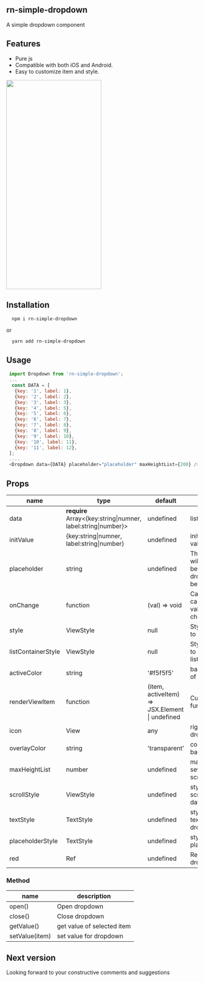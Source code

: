 ## rn-simple-dropdown ##
A simple dropdown component
## Features ##
- Pure js
- Compatible with both iOS and Android.
- Easy to customize item and style.
<img src="https://user-images.githubusercontent.com/39731881/176364706-68edae2e-3ad1-47ea-bb06-1b9ca82a9990.gif" width="250" height="550"/>

## Installation ##

```
  npm i rn-simple-dropdown
```
or

```
  yarn add rn-simple-dropdown
```

## Usage ##

```js
 import Dropdown from 'rn-simple-dropdown';
 ...
  const DATA = [
   {key: '1', label: 1},
   {key: '2', label: 2},
   {key: '3', label: 3},
   {key: '4', label: 5},
   {key: '5', label: 6},
   {key: '6', label: 7},
   {key: '7', label: 8},
   {key: '8', label: 9},
   {key: '9', label: 10},
   {key: '10', label: 11},
   {key: '11', label: 12},
 ];
 ....
 <Dropdown data={DATA} placeholder="placeholder" maxHeightList={200} />
```

## Props ##
| name  | type | default | description  |
| ------- | ------- | ------- | ------- |
| data  | **require** Array<{key:string\|numner, label:string\|number}>    | undefined     |       list data       |
| initValue | {key:string\|numner, label:string\|number}| undefined  |initial initialized value|
|  placeholder | string | undefined |    The string that will be rendered before dropdown has been selected  |
| onChange | function | (val) => void | Callback that is called when the value be changed. |
| style | ViewStyle | null | Style is applied to dropdown |
| listContainerStyle | ViewStyle | null | Style is applied to container of list |
| activeColor | string | '#f5f5f5'| backgroundcolor of active item |
| renderViewItem | function | (item, activeItem) => JSX.Element \| undefined | Custom item function |
| icon | View | any | right icon on dropdown |
| overlayColor | string | 'transparent' | color of backdrop |
| maxHeightList | number | undefined | max height to set list data can scroll |
| scrollStyle | ViewStyle | undefined | style apply to scrollview of list data |
| textStyle | TextStyle | undefined | style apply to text value in dropdown |
| placeholderStyle | TextStyle | undefined | style aplly to placerholder text |
| red | Ref | undefined | Reference of dropdown |

### Method ##
| name  | description  |
| ------- | ------- |
| open() | Open dropdown |
| close() | Close dropdown |
| getValue() | get value of selected item |
| setValue(item)| set value for dropdown |

## Next version ##

Looking forward to your constructive comments and suggestions


